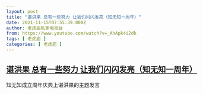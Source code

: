 ```yaml
---
layout: post
title: "谌洪果 总有一些努力 让我们闪闪发亮（知无知一周年）"
date: 2021-11-15T07:55:39.000Z
author: 老虎庙私家电视台
from: https://www.youtube.com/watch?v=_AhApk4i2dk
tags: [ 老虎庙 ]
categories: [ 老虎庙 ]
---
```

<!--1636962939000-->
[谌洪果 总有一些努力 让我们闪闪发亮（知无知一周年）](https://www.youtube.com/watch?v=_AhApk4i2dk)
------

<div>
知无知成立周年庆典上谌洪果的主题发言
</div>
